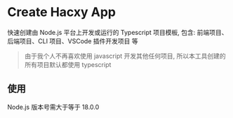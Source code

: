 # Create Hacxy App

快速创建由 Node.js 平台上开发或运行的 Typescript 项目模板, 包含: 前端项目、后端项目、CLI 项目、VSCode 插件开发项目 等

> 由于我个人不再喜欢使用 javascript 开发其他任何项目, 所以本工具创建的所有项目默认都使用 typescript

## 使用

Node.js 版本号需大于等于 18.0.0
